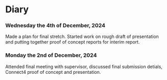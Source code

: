 # Diary

### Wednesday the 4th of December, 2024

Made a plan for final stretch. Started work on rough draft of presentation and putting together proof of concept reports for interim report. 

### Monday the 2nd of December, 2024

Attended final meeting with supervisor, discussed final submission detials, Connect4 proof of concept and presentation. 